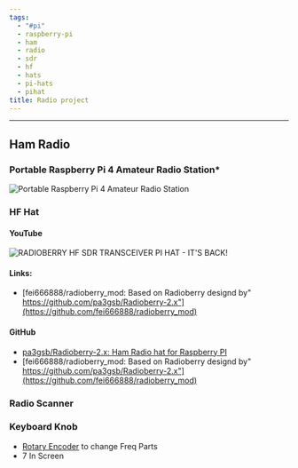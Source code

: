 ```yaml
---
tags:
  - "#pi"
  - raspberry-pi
  - ham
  - radio
  - sdr
  - hf
  - hats
  - pi-hats
  - pihat
title: Radio project
---
```

---
## Ham Radio
### Portable Raspberry Pi 4 Amateur Radio Station*
![Portable Raspberry Pi 4 Amateur Radio Station](https://www.youtube.com/watch?v=2dN4hos5_6M&t=304s)

### HF Hat
#### YouTube
![RADIOBERRY HF SDR TRANSCEIVER PI HAT - IT'S BACK!](https://www.youtube.com/watch?v=kt7jA0T12E8&t=72s)
#### Links:
- [fei666888/radioberry_mod: Based on Radioberry designd by" https://github.com/pa3gsb/Radioberry-2.x"](https://github.com/fei666888/radioberry_mod)

#### GitHub
- [pa3gsb/Radioberry-2.x: Ham Radio hat for Raspberry PI](https://github.com/pa3gsb/Radioberry-2.x)
- [fei666888/radioberry_mod: Based on Radioberry designd by" https://github.com/pa3gsb/Radioberry-2.x"](https://github.com/fei666888/radioberry_mod)

### Radio Scanner
### Keyboard Knob
- [Rotary Encoder](Rotary-Encoder.md) to change Freq
Parts
- 7 In Screen